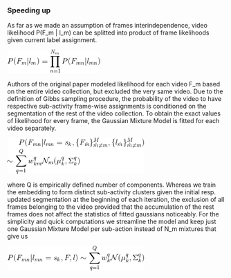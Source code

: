 ### Speeding up

As far as we made an assumption of frames interindependence, video likelihood P(F_m | l_m) can be splitted into product of frame likelihoods given current label assignment. 

![alt text](https://github.com/Annusha/slim_mallow/blob/master/results/1.png)

Authors of the original paper modeled likelihood for each video F_m based on the entire video collection, but excluded the very same video.  Due to the definition of Gibbs sampling procedure, the probability of the video to have respective sub-activity frame-wise assignments is conditioned on the segmentation of the rest of the video collection. 
To obtain the exact values of likelihood for every frame, the Gaussian Mixture Model is fitted for each video separately.

![alt text](https://github.com/Annusha/slim_mallow/blob/master/results/2.png)

where Q is empirically defined number of components. 
Whereas we train the embedding to form distinct sub-activity clusters given the initial resp. updated segmentation at the beginning of each iteration, the exclusion of all frames belonging to the video provided that the accumulation of the rest frames does not affect the statistics of fitted gaussians noticeably. For the simplicity and quick computations we streamline the model and keep just one Gaussian Mixture Model per sub-action instead of N_m mixtures that give us

![alt text](https://github.com/Annusha/slim_mallow/blob/master/results/3.png)

